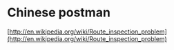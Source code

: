 # Chinese postman

[http://en.wikipedia.org/wiki/Route_inspection_problem](http://en.wikipedia.org/wiki/Route_inspection_problem)
